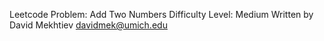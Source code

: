 Leetcode Problem: Add Two Numbers 
Difficulty Level: Medium
Written by David Mekhtiev <davidmek@umich.edu>